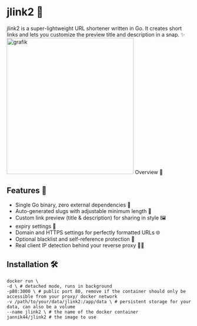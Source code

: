 # jlink2 🚀
jlink2 is a super-lightweight URL shortener written in Go. It creates short links and lets you customize the preview title and description in a snap. ✨
<img width="345" height="370" alt="grafik" src="https://github.com/user-attachments/assets/72b1e2d1-16fd-4ff0-ae61-6edfc6e88b02" />
Overview 🌟
## Features 🎉
- Single Go binary, zero external dependencies 💪
- Auto-generated slugs with adjustable minimum length 🔢
- Custom link preview (title & description) for sharing in style 🖼️
- expiry settings 📅
- Domain and HTTPS settings for perfectly formatted URLs 🌐
- Optional blacklist and self-reference protection 🚫
- Real client IP detection behind your reverse proxy 🕵️‍♂️

## Installation 🛠️

```
docker run \
-d \ # detached mode, runs in background
-p80:3000 \ # public port 80, remove if the container should only be accessible from your proxy/ docker network
-v /path/to/your/data/jlink2:/app/data \ # persistent storage for your data, can also be a volume
--name jlink2 \ # the name of the docker container
jannik44/jlink2 # the image to use
```
